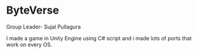 # ByteVerse
Group Leader- Sujal Pullagura 

I made a game in Unity Engine using C# script and i made lots of ports that work on every OS.
